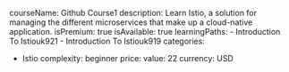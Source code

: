   courseName: Github Course1
  description: Learn Istio, a solution for managing the different microservices that make up a cloud-native application.
  isPremium: true
  isAvailable: true
  learningPaths:
    - Introduction To Istiouk921
    - Introduction To Istiouk919
  categories:
  - Istio
  complexity: beginner
  price:
    value: 22
    currency: USD
